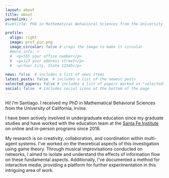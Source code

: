 ```yaml
---
layout: about
title: about
permalink: /
#subtitle: PhD in Mathematical Behavioral Sciences from the University of California, Irvine

profile:
  align: right
  image: prof_pic.png
  image_circular: false # crops the image to make it circular
  #more_info: >
  #  <p>555 your office number</p>
  #  <p>123 your address street</p>
  #  <p>Your City, State 12345</p>

news: false  # includes a list of news items
latest_posts: false  # includes a list of the newest posts
selected_papers: false # includes a list of papers marked as "selected={true}"
social: false  # includes social icons at the bottom of the page
---
```


Hi! I’m Santiago. I received my PhD in Mathematical Behavioral Sciences from the University of California, Irvine.

I have been actively involved in undergraduate education since my graduate studies and have worked with the education team at the <a href="https://santafe.edu">Santa Fe Institute</a> on online and in-person programs since 2018.

My research is on creativity, collaboration, and coordination within multi-agent systems. I've worked on the theoretical aspects of this investigation using game theory. Through musical improvisations conducted on networks, I aimed to isolate and understand the effects of information flow on these fundamental aspects. Additionally, I've documented a method for interactive media, providing a platform for further experimentation in this intriguing area of work.
